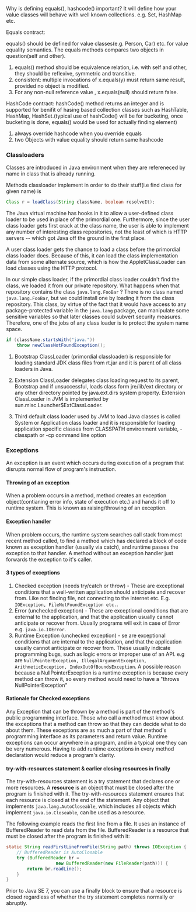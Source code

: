 
Why is defining equals(), hashcode() important?
It will define how your value classes will behave with well known collections.
e.g. Set, HashMap etc.

Equals contract:

equals() should be defined for value classes(e.g. Person, Car) etc.
for value equality semantics.
The equals methods compares two objects in question(self and other).
1. equals() method should be equivalence relation, i.e. with self and other,
	they should be reflexive, symmetric and transitive.
2. consistent: multiple invocations of x.equals(y) must return same result, provided
	no object is modified.
3. For any non-null reference value , x.equals(null) should return false.

HashCode contract:
hashCode() method returns an integer and is supported for benifit of hasing based collection classes such as HashTable, HashMap, HashSet.(typical use of hashCode() will be for bucketing, once bucketing is done, equals() would be used for actually finding element)
1. always override hashcode when you override equals
2. two Objects with value equality should return same hashcode


### Classloaders

Classes are introduced in Java environment when they are refereneced by name in class that is already running.

Methods classloader implement in order to do their stuff(i.e find class for given name) is
``` java
Class r = loadClass(String className, boolean resolveIt);
```

The Java virtual machine has hooks in it to allow a user-defined class loader to be used in place of the primordial one. Furthermore, since the user class loader gets first crack at the class name, the user is able to implement any number of interesting class repositories, not the least of which is HTTP servers -- which got Java off the ground in the first place.

A user class loader gets the chance to load a class before the primordial class loader does. Because of this, it can load the class implementation data from some alternate source, which is how the AppletClassLoader can load classes using the HTTP protocol.

In our simple class loader, if the primordial class loader couldn't find the class, we loaded it from our private repository. What happens when that repository contains the class `java.lang.FooBar` ? There is no class named `java.lang.FooBar`, but we could install one by loading it from the class repository. This class, by virtue of the fact that it would have access to any package-protected variable in the `java.lang` package, can manipulate some sensitive variables so that later classes could subvert security measures. Therefore, one of the jobs of any class loader is to protect the system name space.

``` java
if (className.startsWith("java.")) 
    throw newClassNotFoundException(); 
```

1. Bootstrap ClassLoader (primordial classloader) is responsible for loading standard JDK class files from rt.jar and it is parent of all class loaders in Java.

2. Extension ClassLoader delegates class loading request to its parent, Bootstrap and if unsuccessful, loads class form jre/lib/ext directory or any other directory pointed by java.ext.dirs system property. Extension ClassLoader in JVM is implemented by  sun.misc.Launcher$ExtClassLoader. 

3. Third default class loader used by JVM to load Java classes is called System or Application class loader and it is responsible for loading application specific classes from CLASSPATH environment variable, -classpath or -cp command line option


### Exceptions

An exception is an event which occurs during execution of a program that disrupts normal flow of program's instruction.

#### Throwing of an exception

When a problem occurs in a method, method creates an exception object(contianing error info, state of execution etc.) and hands it off to runtime system. This is known as raising/throwing of an exception.

#### Exception handler

When problem occurs, the runtime system searches call stack from most recent method called, to find a method which has declared a block of code known as exception handler (usually via catch), and runtime passes the exception to that handler.
A method without an exception handler just forwards the exception to it's caller.

#### 3 types of exceptions

1. Checked exception (needs try/catch or throw) - These are exceptional conditions that a well-written application should anticipate and recover from. Like not finding file, not connecting to the internet etc. E.g. `IOException, FileNotFoundException etc.`.
2. Error (unchecked exception) - These are exceptional conditions that are external to the application, and that the application usually cannot anticipate or recover from. Usually programs will exit in case of Error e.g. `java.io.IOError`.
3. Runtime Exception (unchecked exception) - se are exceptional conditions that are internal to the application, and that the application usually cannot anticipate or recover from. These usually indicate programming bugs, such as logic errors or improper use of an API. e.g are `NullPointerException, IllegalArgumentException, ArithmeticException, IndexOutOfBoundsException`. A possible reason because a NullPointerException is a runtime exception is because every method can throw it, so every method would need to have a "throws NullPointerException"

#### Rationale for Checked exceptions

Any Exception that can be thrown by a method is part of the method's public programming interface. Those who call a method must know about the exceptions that a method can throw so that they can decide what to do about them. These exceptions are as much a part of that method's programming interface as its parameters and return value.
Runtime exceptions can occur anywhere in a program, and in a typical one they can be very numerous. Having to add runtime exceptions in every method declaration would reduce a program's clarity.

#### try-with-resources statement & earlier closing resources in finally

The try-with-resources statement is a try statement that declares one or more resources. A **resource** is an object that must be closed after the program is finished with it. The try-with-resources statement ensures that each resource is closed at the end of the statement. Any object that implements `java.lang.AutoCloseable`, which includes all objects which implement `java.io.Closeable`, can be used as a resource.

The following example reads the first line from a file. It uses an instance of BufferedReader to read data from the file. BufferedReader is a resource that must be closed after the program is finished with it:

``` java
static String readFirstLineFromFile(String path) throws IOException {
    // BufferedReader is AutoClosable
	try (BufferedReader br =
                   new BufferedReader(new FileReader(path))) {
        return br.readLine();
    }
}
```

Prior to Java SE 7, you can use a finally block to ensure that a resource is closed regardless of whether the try statement completes normally or abruptly.